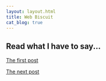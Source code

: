 ```yaml
---
layout: layout.html
title: Web Biscuit
cat_blog: true
---
```


<h2>Read what I have to say...</h2>

<a href="/posts/first-post/">The first post</a>

<a href="/posts/second-post/">The next post</a>
